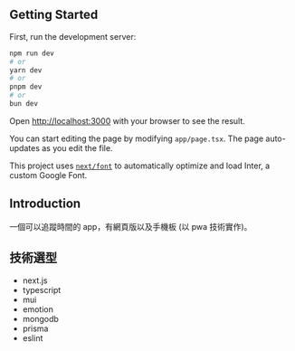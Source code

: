 ## Getting Started

First, run the development server:

```bash
npm run dev
# or
yarn dev
# or
pnpm dev
# or
bun dev
```

Open [http://localhost:3000](http://localhost:3000) with your browser to see the result.

You can start editing the page by modifying `app/page.tsx`. The page auto-updates as you edit the file.

This project uses [`next/font`](https://nextjs.org/docs/basic-features/font-optimization) to automatically optimize and load Inter, a custom Google Font.

## Introduction
一個可以追蹤時間的 app，有網頁版以及手機板 (以 pwa 技術實作)。

## 技術選型
- next.js
- typescript
- mui
- emotion
- mongodb
- prisma
- eslint
